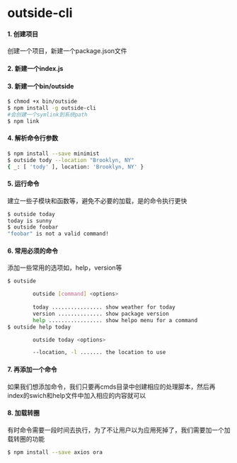 # outside-cli
#### 1. 创建项目
创建一个项目，新建一个package.json文件
#### 2. 新建一个index.js
#### 3. 新建一个bin/outside
```bash
$ chmod +x bin/outside
$ npm install -g outside-cli
#会创建一个symlink到系统path
$ npm link
```

#### 4. 解析命令行参数
```bash
$ npm install --save minimist
$ outside tody --location "Brooklyn, NY"
{ _: [ 'tody' ], location: 'Brooklyn, NY' }
```

#### 5. 运行命令
建立一些子模块和函数等，避免不必要的加载，是的命令执行更快
```bash
$ outside today
today is sunny
$ outside foobar
"foobar" is not a valid command!
```

#### 6. 常用必须的命令
添加一些常用的选项如，help，version等
```bash
$ outside

        outside [command] <options>
        
        today ................ show weather for today
        version .............. show package version
        help ................. show helpo menu for a command
$ outside help today

        outside today <options>

        --location, -l ....... the location to use

```

#### 7. 再添加一个命令
如果我们想添加命令，我们只要再cmds目录中创建相应的处理脚本，然后再index的swich和help文件中加入相应的内容就可以

#### 8. 加载转圈
有时命令需要一段时间去执行，为了不让用户以为应用死掉了，我们需要加一个加载转圈的功能
```bash
$ npm install --save axios ora
```